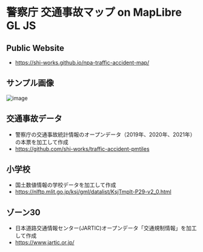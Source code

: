 # 警察庁 交通事故マップ on MapLibre GL JS
## Public Website
- https://shi-works.github.io/npa-traffic-accident-map/

## サンプル画像
![image](https://github.com/shi-works/traffic-accident-map/assets/71203808/d731b513-f65a-4b25-b57b-91889b3790e6)

## 交通事故データ
- 警察庁の交通事故統計情報のオープンデータ（2019年、2020年、2021年）の本票を加工して作成
- https://github.com/shi-works/traffic-accident-pmtiles

## 小学校
- 国土数値情報の学校データを加工して作成
- https://nlftp.mlit.go.jp/ksj/gml/datalist/KsjTmplt-P29-v2_0.html

## ゾーン30
- 日本道路交通情報センター(JARTIC)オープンデータ「交通規制情報」を加工して作成
- https://www.jartic.or.jp/
